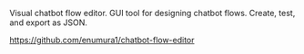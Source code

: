 Visual chatbot flow editor. GUI tool for designing chatbot flows. Create, test, and export as JSON.

https://github.com/enumura1/chatbot-flow-editor